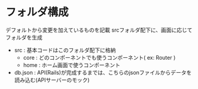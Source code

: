 # フォルダ構成
デフォルトから変更を加えているものを記載
srcフォルダ配下に、画面に応じてフォルダを生成

- src : 基本コードはこのフォルダ配下に格納
  - core : どのコンポーネントでも使うコンポーネント( ex: Router )
  - home : ホーム画面で使うコンポーネント
- db.json : API(Rails)が完成するまでは、こちらのjsonファイルからデータを読み込む(APIサーバーのモック)
